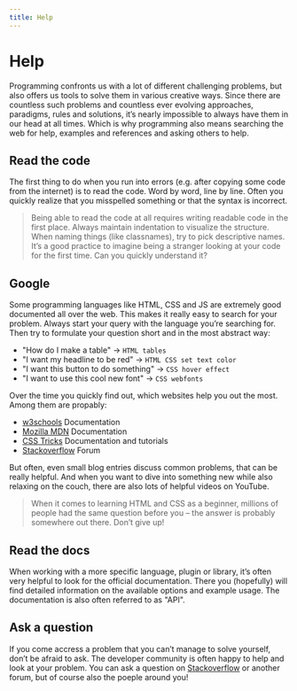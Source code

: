 ```yaml
---
title: Help
---
```


# Help

Programming confronts us with a lot of different challenging problems, but also offers us tools to solve them in various creative ways. Since there are countless such problems and countless ever evolving approaches, paradigms, rules and solutions, it’s nearly impossible to always have them in our head at all times.
Which is why programming also means searching the web for help, examples and references and asking others to help.

## Read the code

The first thing to do when you run into errors (e.g. after copying some code from the internet) is to read the code. Word by word, line by line. Often you quickly realize that you misspelled something or that the syntax is incorrect.

> Being able to read the code at all requires writing readable code in the first place. Always maintain indentation to visualize the structure. When naming things (like classnames), try to pick descriptive names. It’s a good practice to imagine being a stranger looking at your code for the first time. Can you quickly understand it?

## Google

Some programming languages like HTML, CSS and JS are extremely good documented all over the web. This makes it really easy to search for your problem. Always start your query with the language you’re searching for. Then try to formulate your question short and in the most abstract way:

- "How do I make a table" -> `HTML tables`
- "I want my headline to be red" -> `HTML CSS set text color`
- "I want this button to do something" -> `CSS hover effect`
- "I want to use this cool new font" -> `CSS webfonts`

Over the time you quickly find out, which websites help you out the most. Among them are propably:
- [w3schools](https://www.w3schools.com) Documentation
- [Mozilla MDN](https://developer.mozilla.org) Documentation
- [CSS Tricks](https://css-tricks.com) Documentation and tutorials
- [Stackoverflow](https://stackoverflow.com) Forum

But often, even small blog entries discuss common problems, that can be really helpful. And when you want to dive into something new while also relaxing on the couch, there are also lots of helpful videos on YouTube.

> When it comes to learning HTML and CSS as a beginner, millions of people had the same question before you – the answer is probably somewhere out there. Don’t give up!

## Read the docs

When working with a more specific language, plugin or library, it’s often very helpful to look for the official documentation. There you (hopefully) will find detailed information on the available options and example usage. The documentation is also often referred to as "API".

## Ask a question

If you come accress a problem that you can’t manage to solve yourself, don’t be afraid to ask. The developer community is often happy to help and look at your problem. You can ask a question on [Stackoverflow](https://stackoverflow.com) or another forum, but of course also the poeple around you!
